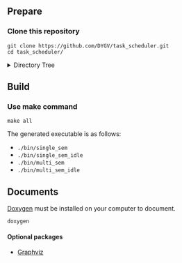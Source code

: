 ## Prepare 
### Clone this repository  
```shell
git clone https://github.com/DYGV/task_scheduler.git
cd task_scheduler/
```
<details>
<summary>Directory Tree</summary>

```
.
├── Doxyfile
├── Makefile
├── README.md
└── scheduler
    ├── api
    │   ├── include
    │   │   └── sem.h
    │   └── sem.c
    ├── internal
    │   ├── include
    │   │   ├── queue.h
    │   │   ├── schedule.h
    │   │   └── tcb.h
    │   ├── queue.c
    │   ├── schedule.c
    │   └── tcb.c
    ├── multi_sem.c
    ├── multi_sem_idle.c
    ├── single_sem.c
    └── single_sem_idle.c
```
</details>

## Build
### Use make command  
```shell
make all
```
The generated executable is as follows:
- `./bin/single_sem`
- `./bin/single_sem_idle`
- `./bin/multi_sem`
-  `./bin/multi_sem_idle`
## Documents
[Doxygen](https://www.doxygen.nl/download.html#gitrepos) must be installed on your computer to document.
```shell
doxygen
```
#### Optional packages
- [Graphviz](https://graphviz.org/download/)

